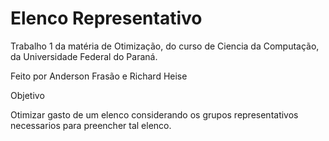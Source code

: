 # Elenco Representativo

Trabalho 1 da matéria de Otimização, do curso de Ciencia da Computação, da Universidade Federal do Paraná.

Feito por Anderson Frasão e Richard Heise

Objetivo

Otimizar gasto de um elenco considerando os grupos representativos necessarios para preencher tal elenco. 

